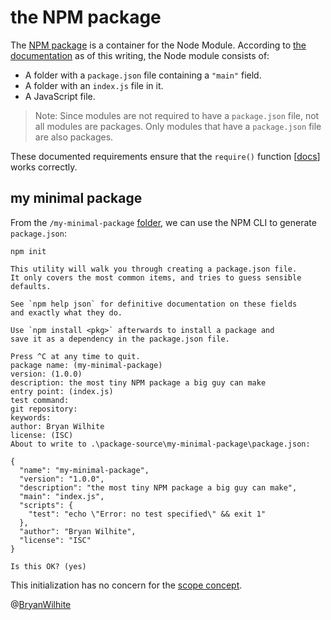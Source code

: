 # the NPM package

The [NPM package](https://docs.npmjs.com/about-packages-and-modules) is a container for the Node Module. According to [the documentation](https://docs.npmjs.com/about-packages-and-modules#about-modules) as of this writing, the Node module consists of:

* A folder with a `package.json` file containing a `"main"` field.
* A folder with an `index.js` file in it.
* A JavaScript file.

>Note: Since modules are not required to have a `package.json` file, not all modules are packages. Only modules that have a `package.json` file are also packages.

These documented requirements ensure that the `require()` function [[docs](https://nodejs.org/api/modules.html#modules_require)] works correctly.

## my minimal package

From the `/my-minimal-package` [folder](./package-source/my-minimal-package), we can use the NPM CLI to generate `package.json`:

```console
npm init

This utility will walk you through creating a package.json file.
It only covers the most common items, and tries to guess sensible defaults.

See `npm help json` for definitive documentation on these fields
and exactly what they do.

Use `npm install <pkg>` afterwards to install a package and
save it as a dependency in the package.json file.

Press ^C at any time to quit.
package name: (my-minimal-package)
version: (1.0.0)
description: the most tiny NPM package a big guy can make
entry point: (index.js)
test command:
git repository:
keywords:
author: Bryan Wilhite
license: (ISC)
About to write to .\package-source\my-minimal-package\package.json:

{
  "name": "my-minimal-package",
  "version": "1.0.0",
  "description": "the most tiny NPM package a big guy can make",
  "main": "index.js",
  "scripts": {
    "test": "echo \"Error: no test specified\" && exit 1"
  },
  "author": "Bryan Wilhite",
  "license": "ISC"
}

Is this OK? (yes)
```

This initialization has no concern for the [scope concept](https://docs.npmjs.com/about-scopes).

@[BryanWilhite](https://twitter.com/BryanWilhite)